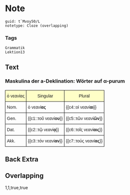 # Note
```
guid: t`Mvoy50/L
notetype: Cloze (overlapping)
```

### Tags
```
Grammatik
Lektion13
```

## Text
<style type="text/css">
table  {border-collapse:collapse;border-spacing:0;}
table td{border-color:black;border-style:solid;border-width:1px;font-family:Arial, sans-serif;font-size:14px;
  overflow:hidden;padding:10px 5px;word-break:normal;}
table th{border-color:black;border-style:solid;border-width:1px;font-family:Arial, sans-serif;font-size:14px;
  font-weight:normal;overflow:hidden;padding:10px 5px;word-break:normal;background-color:#ffffc7;}
</style>
<h3>Maskulina der a-Deklination: Wörter auf α-purum</h3>
<table style="font-size: 20px;"><thead><tr><th>ὁ νεανίας</th><th>Singular</th><th>Plural</th></tr></thead><tbody><tr><td>Nom.</td><td>ὁ νεανί<b>ας</b></td><td>{{c4::οἱ νεανί<b>αι</b>}}</td></tr><tr><td>Gen.</td><td>{{c1::τοῦ νεανί<b>ου</b>}}</td><td>{{c5::τῶν νεανί<b>ῶν</b>}}</td></tr><tr><td>Dat.</td><td>{{c2::τῷ νεανί<b>ᾳ</b>}}</td><td>{{c6::τοῖς νεανί<b>αις</b>}}</td></tr><tr><td>Akk.</td><td>{{c3::τόν νεανί<b>αν</b>}}</td><td>{{c7::τούς νεανί<b>ας</b>}}</td></tr></tbody></table>

## Back Extra


## Overlapping
1,1,true,true
